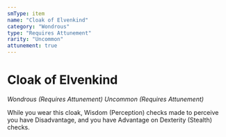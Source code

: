 ```yaml
---
smType: item
name: "Cloak of Elvenkind"
category: "Wondrous"
type: "Requires Attunement"
rarity: "Uncommon"
attunement: true
---
```


# Cloak of Elvenkind
*Wondrous (Requires Attunement) Uncommon (Requires Attunement)*

While you wear this cloak, Wisdom (Perception) checks made to perceive you have Disadvantage, and you have Advantage on Dexterity (Stealth) checks.
